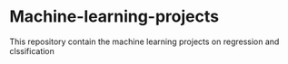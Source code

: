 # Machine-learning-projects
This repository contain the machine learning projects on regression and clssification
